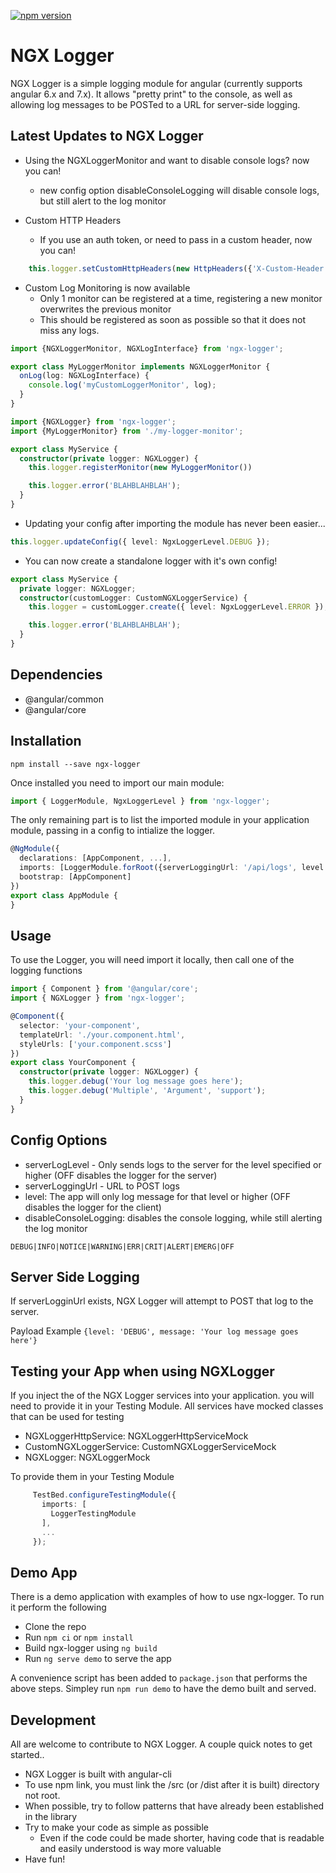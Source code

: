 [![npm version](https://badge.fury.io/js/ngx-logger.svg)](https://www.npmjs.com/package/ngx-logger)

# NGX Logger

NGX Logger is a simple logging module for angular (currently supports angular 6.x and 7.x). It allows "pretty print" to the console, as well as allowing log messages to be POSTed to a URL for server-side logging.

## Latest Updates to NGX Logger

- Using the NGXLoggerMonitor and want to disable console logs? now you can!
    - new config option disableConsoleLogging will disable console logs, but still alert to the log monitor

- Custom HTTP Headers
    - If you use an auth token, or need to pass in a custom header, now you can!
```typescript
    this.logger.setCustomHttpHeaders(new HttpHeaders({'X-Custom-Header': '123456'}));
```


- Custom Log Monitoring is now available
    - Only 1 monitor can be registered at a time, registering a new monitor overwrites the previous monitor
    - This should be registered as soon as possible so that it does not miss any logs.
```typescript
import {NGXLoggerMonitor, NGXLogInterface} from 'ngx-logger';

export class MyLoggerMonitor implements NGXLoggerMonitor {
  onLog(log: NGXLogInterface) {
    console.log('myCustomLoggerMonitor', log);
  }
}
```

```typescript
import {NGXLogger} from 'ngx-logger';
import {MyLoggerMonitor} from './my-logger-monitor';

export class MyService {
  constructor(private logger: NGXLogger) {
    this.logger.registerMonitor(new MyLoggerMonitor())

    this.logger.error('BLAHBLAHBLAH');
  }
}
```



- Updating your config after importing the module has never been easier...


```typescript
this.logger.updateConfig({ level: NgxLoggerLevel.DEBUG });
```

- You can now create a standalone logger with it's own config!


```typescript
export class MyService {
  private logger: NGXLogger;
  constructor(customLogger: CustomNGXLoggerService) {
    this.logger = customLogger.create({ level: NgxLoggerLevel.ERROR });

    this.logger.error('BLAHBLAHBLAH');
  }
}
```

## Dependencies

- @angular/common
- @angular/core

## Installation

```shell
npm install --save ngx-logger
```

Once installed you need to import our main module:

```typescript
import { LoggerModule, NgxLoggerLevel } from 'ngx-logger';
```

The only remaining part is to list the imported module in your application module, passing in a config to intialize the logger.

```typescript
@NgModule({
  declarations: [AppComponent, ...],
  imports: [LoggerModule.forRoot({serverLoggingUrl: '/api/logs', level: NgxLoggerLevel.DEBUG, serverLogLevel: NgxLoggerLevel.ERROR}), ...],
  bootstrap: [AppComponent]
})
export class AppModule {
}
```

## Usage

To use the Logger, you will need import it locally, then call one of the logging functions

```typescript
import { Component } from '@angular/core';
import { NGXLogger } from 'ngx-logger';

@Component({
  selector: 'your-component',
  templateUrl: './your.component.html',
  styleUrls: ['your.component.scss']
})
export class YourComponent {
  constructor(private logger: NGXLogger) {
    this.logger.debug('Your log message goes here');
    this.logger.debug('Multiple', 'Argument', 'support');
  }
}
```

## Config Options

- serverLogLevel - Only sends logs to the server for the level specified or higher (OFF disables the logger for the server)
- serverLoggingUrl - URL to POST logs
- level: The app will only log message for that level or higher (OFF disables the logger for the client)
- disableConsoleLogging: disables the console logging, while still alerting the log monitor

```
DEBUG|INFO|NOTICE|WARNING|ERR|CRIT|ALERT|EMERG|OFF
```

## Server Side Logging

If serverLogginUrl exists, NGX Logger will attempt to POST that log to the server.

Payload Example
`{level: 'DEBUG', message: 'Your log message goes here'}`

## Testing your App when using NGXLogger

If you inject the of the NGX Logger services into your application. you will need to provide it in your Testing Module.
All services have mocked classes that can be used for testing

- NGXLoggerHttpService: NGXLoggerHttpServiceMock
- CustomNGXLoggerService: CustomNGXLoggerServiceMock
- NGXLogger: NGXLoggerMock

To provide them in your Testing Module

```typescript
     TestBed.configureTestingModule({
       imports: [
         LoggerTestingModule
       ],
       ...
     });
```

## Demo App

There is a demo application with examples of how to use ngx-logger. To run it perform the following

- Clone the repo
- Run `npm ci` or `npm install`
- Build ngx-logger using `ng build`
- Run `ng serve demo` to serve the app

A convenience script has been added to `package.json` that performs the above steps. Simpley run `npm run demo`
to have the demo built and served.

## Development

All are welcome to contribute to NGX Logger. A couple quick notes to get started..

- NGX Logger is built with angular-cli
- To use npm link, you must link the /src (or /dist after it is built) directory not root.
- When possible, try to follow patterns that have already been established in the library
- Try to make your code as simple as possible
  - Even if the code could be made shorter, having code that is readable and easily understood is way more valuable
- Have fun!
